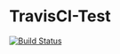 # TravisCI-Test

[![Build Status](https://travis-ci.org/Alterplay/TravisCI-Test.svg?branch=develop)](https://travis-ci.org/Alterplay/TravisCI-Test)
